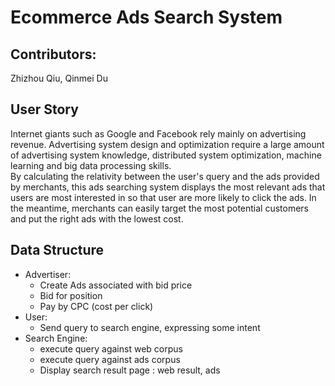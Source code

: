 # Ecommerce Ads Search System

## Contributors:    
Zhizhou Qiu, Qinmei Du

## User Story   
Internet giants such as Google and Facebook rely mainly on advertising revenue. Advertising system design and optimization require a large amount of advertising system knowledge, distributed system optimization, machine learning and big data processing skills.      
By calculating the relativity between the user's query and the ads provided by merchants, this ads searching system displays the most relevant ads that users are most interested in so that user are more likely to click the ads.
In the meantime, merchants can easily target the most potential customers and put the right ads with the lowest cost.

## Data Structure    
  *  Advertiser:      
      *  Create Ads associated with bid price   
      *  Bid for position     
      *  Pay by CPC (cost per click)    
  *  User:
      *  Send query to search engine, expressing some intent    
  *   Search Engine:      
      *  execute query against web corpus   
      *  execute query against ads corpus   
      *  Display search result page : web result, ads     
